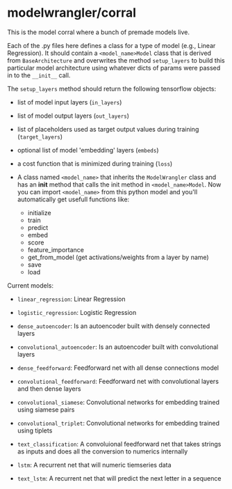 # modelwrangler/corral

This is the model corral where a bunch of premade models live.

Each of the .py files here defines a class for a type of model (e.g., Linear Regression).
It should contain a `<model_name>Model` class that is derived from `BaseArchitecture` and overwrites the method `setup_layers` to build this particular model architecture using whatever dicts of params were passed in to the `__init__` call.

The `setup_layers` method should return the following tensorflow objects:
* list of model input layers (`in_layers`)
* list of model output layers (`out_layers`)
* list of placeholders used as target output values during training (`target_layers`)
* optional list of model 'embedding' layers (`embeds`)
* a cost function that is minimized during training (`loss`)


* A class named `<model_name>` that inherits the `ModelWrangler` class and has an __init__ method that calls the init method in `<model_name>Model`. Now you can import `<model_name>` from this python model and you'll automatically get usefull functions like:
    * initialize
    * train
    * predict
    * embed
    * score
    * feature_importance
    * get_from_model (get activations/weights from a layer by name)
    * save
    * load


Current models:
* `linear_regression`: Linear Regression
* `logistic_regression`: Logistic Regression

* `dense_autoencoder`: Is an autoencoder built with densely connected layers
* `convolutional_autoencoder`: Is an autoencoder built with convolutional layers

* `dense_feedforward`: Feedforward net with all dense connections model
* `convolutional_feedforward`: Feedforward net with convolutional layers and then dense layers
* `convolutional_siamese`: Convolutional networks for embedding trained using siamese pairs
* `convolutional_triplet`: Convolutional networks for embedding trained using tiplets

* `text_classification`: A convoluional feedforward net that takes strings as inputs and does all the conversion to numerics internally

* `lstm`: A recurrent net that will numeric tiemseries data
* `text_lstm`: A recurrent net that will predict the next letter in a sequence
